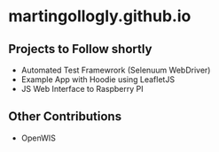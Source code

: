 # martingollogly.github.io



## Projects to Follow shortly

* Automated Test Framewrork (Selenuum WebDriver)
* Example App with Hoodie using LeafletJS
* JS Web Interface to Raspberry PI

## Other Contributions
* OpenWIS
